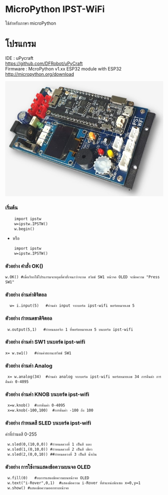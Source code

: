 # MicroPython IPST-WiFi
  ใช้สำหรับภาษา microPython<br>
# โปรแกรม
   IDE : uPycraft <br>
      https://github.com/DFRobot/uPyCraft <br>
   Firmware : McroPython v1.xx ESP32 module with ESP32 <br>
      http://micropython.org/download <br>
      
  ![](images/ipstwifi.jpg)  
  ### เริ่มต้น
  ```blocks
      import ipstw  
      w=ipstw.IPSTW()
      w.begin() 
  ```
  * หรือ
  ```blocks
      import ipstw  
      w=ipstw.IPSTW()
  ```
### ตัวอย่าง คำสั่ง OK() 
 ```blocks
 w.OK() #เมื่อเรียกใช้โปรแกรมจะหยุดที่คำสั่งจนกว่าจะกด สวิตช์ SW1 หน้าจอ OLED จะข้อความ "Press SW1"
 ```
### ตัวอย่าง อ่านค่าดิจิตอล 
```blocks
  w= i.input(5)   #อ่านค่า input จากบอร์ด ipst-wifi พอร์ตหมายเลข 5 
 ```
 ### ตัวอย่าง กำหนดขาดิจิตอล 
 ```blocks
  w.output(5,1)   #กำหนดลอจิก 1 ที่พอร์ตหมายเลข 5 บนบอร์ด ipst-wifi 
  ```
### ตัวอย่าง อ่านค่า SW1 บนบอร์ด ipst-wifi
 ```blocks
 x= w.sw1()   #อ่านค่าสถานะสวิตช์ SW1 
  ```
### ตัวอย่าง อ่านค่า Analog 
 ```blocks
  x= w.analog(34)  #อ่านค่า analog จากบอร์ด ipst-wifi พอร์ตหมายเลข 34 การคืนค่า การคืนค่า 0-4095
  ```
### ตัวอย่าง อ่านค่า KNOB บนบอร์ด ipst-wifi
 ```blocks
  x=w.knob()  #การคืนค่า 0-4095 
  x=w.knob(-100,100)  #การคืนค่า -100 ถึง 100
 ```
 ### ตัวอย่าง กำหนดสี SLED บนบอร์ด ipst-wifi
 ค่าที่กำนดสี 0-255
 ```blocks
  w.sled(0,(10,0,0)) #กำหนดดวงที่ 1 เป็นสี แดง
  w.sled(1,(0,10,0)) #กำหนดดวงที่ 2 เป็นสี เขียว
  w.sled(2,(0,0,10)) ##กำหนดดวงที่ 3 เป็นสี น้ำเงิน
 ```
### ตัวอย่าง การใช้งานแสดงข้อความบนจอ OLED
 ```blocks
  w.fill(0)   #ลบการแสดงข้อความบนหน้าจอ OLED 
  w.text("i-Rover",0,1)  #แสดงข้อความ i-Rover ที่ตำแหน่งพิกเซล x=0,y=1 
  w.show() #แสดงข้อความออกทางหน้าจอ
   ```

